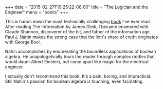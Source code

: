 +++
date = "2015-02-27T19:25:22-08:00"
title = "The Logician and the Engineer"
menu = "books"
+++

This is hands down the most technically challenging [book](http://www.amazon.com/The-Logician-Engineer-Shannon-Information/dp/0691151008) I've ever read.  After reading The Information by James Gleik, I became enamored with Claude Shannon, discoverer of the bit, and father of the information age.  [Paul J. Nahin](https://en.wikipedia.org/wiki/Paul_J._Nahin) makes the strong case that the lion's share of credit originates with George Bool.

Nahin accomplishes by enumerating the boundless applications of boolean algebra.  He unapologetically tours the reader through complex riddles that would daunt Albert Einstein, but come apart like magic for the electrical engineer.

I actually don't recommend this book.  It's a pain, boring, and impractical.  Still Nahin's passion for boolean algebra is touching, even facinating.